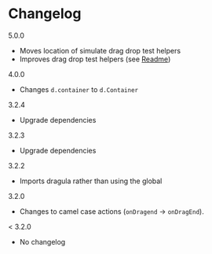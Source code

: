 # Changelog

5.0.0

* Moves location of simulate drag drop test helpers
* Improves drag drop test helpers (see [Readme](README.md))

4.0.0

* Changes `d.container` to `d.Container`

3.2.4

* Upgrade dependencies

3.2.3

* Upgrade dependencies

3.2.2

* Imports dragula rather than using the global

3.2.0

* Changes to camel case actions (`onDragend` -> `onDragEnd`).

< 3.2.0

* No changelog
